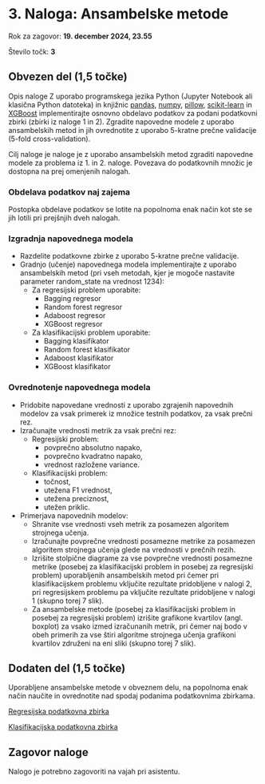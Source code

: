 # 3. Naloga: Ansambelske metode 

Rok za zagovor: **19. december 2024, 23.55**

Število točk: **3** 

## Obvezen del (1,5 točke)
Opis naloge Z uporabo programskega jezika Python (Jupyter Notebook ali klasična Python datoteka) in knjižnic [pandas](https://pandas.pydata.org/docs/), [numpy](https://numpy.org/doc/stable/), [pillow](https://pillow.readthedocs.io/en/stable/?badge=latest), [scikit-learn](https://scikit-learn.org/stable/) in [XGBoost](https://xgboost.readthedocs.io/en/stable/) implementirajte osnovno obdelavo podatkov za podani podatkovni zbirki (zbirki iz naloge 1 in 2). Zgradite napovedne modele z uporabo ansambelskih metod in jih ovrednotite z uporabo 5-kratne prečne validacije (5-fold cross-validation). 

Cilj naloge je naloge je z uporabo ansambelskih metod zgraditi napovedne modele za problema iz 1. in 2. naloge. Povezava do podatkovnih množic je dostopna na prej omenjenih nalogah.

### Obdelava podatkov naj zajema
Postopka obdelave podatkov se lotite na popolnoma enak način kot ste se jih lotili pri prejšnjih dveh nalogah. 

### Izgradnja napovednega modela
- Razdelite podatkovne zbirke z uporabo 5-kratne prečne validacije.
- Gradnjo (učenje) napovednega modela implementirajte z uporabo ansambelskih metod (pri vseh metodah, kjer je mogoče nastavite parameter random_state na vrednost 1234):
  - Za regresijski problem uporabite:
    - Bagging regresor
    - Random forest regresor
    - Adaboost regresor
    - XGBoost regresor 
  - Za klasifikacijski problem uporabite:
    - Bagging klasifikator 
    - Random forest klasifikator
    - Adaboost klasifikator
    - XGBoost klasifikator 

### Ovrednotenje napovednega modela
- Pridobite napovedane vrednosti z uporabo zgrajenih napovednih modelov za vsak primerek iz množice testnih podatkov, za vsak prečni rez.
- Izračunajte vrednosti metrik za vsak prečni rez:
  - Regresijski problem:
    - povprečno absolutno napako,
    - povprečno kvadratno napako,
    - vrednost razložene variance.
  - Klasifikacijski problem:
    - točnost,
    - utežena F1 vrednost,
    - utežena preciznost,
    - utežen priklic.
- Primerjava napovednih modelov:
  - Shranite vse vrednosti vseh metrik za posamezen algoritem strojnega učenja.
  - Izračunajte povprečne vrednosti posamezne metrike za posamezen algoritem strojnega učenja glede na vrednosti v prečnih rezih.
  - Izrišite stolpične diagrame za vse povprečne vrednosti posamezne metrike (posebej za klasifikacijski problem in posebej za regresijski problem) uporabljenih ansambelskih metod pri čemer pri klasifikacijskem problemu vključite rezultate pridobljene v nalogi 2, pri regresijskem problemu pa vključite rezultate pridobljene v nalogi 1 (skupno torej 7 slik). 
  - Za ansambelske metode (posebej za klasifikacijski problem in posebej za regresijski problem) izrišite grafikone kvartilov (angl. boxplot) za vsako izmed izračunanih metrik, pri čemer naj bodo v obeh primerih za vse štiri algoritme strojnega učenja grafikoni kvartilov združeni na eni sliki (skupno torej 7 slik).

## Dodaten del (1,5 točke)

Uporabljene ansambelske metode v obveznem delu, na popolnoma enak način naučite in ovrednotite nad spodaj podanima podatkovnima zbirkama.

[Regresijska podatkovna zbirka](mbajk_dataset.csv)

[Klasifikacijska podatkovna zbirka](agriculture-crops.zip)

## Zagovor naloge

Nalogo je potrebno zagovoriti na vajah pri asistentu.